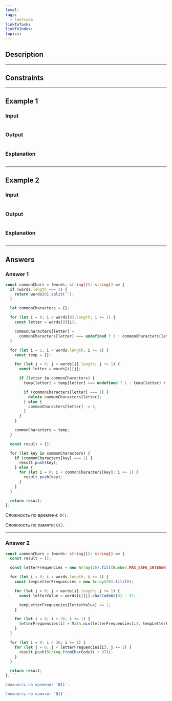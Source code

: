 ```yaml
---
level: 
tags:
  - leetcode
linkToTask: 
linkToIndex: 
topics:
---
```

## Description

---
## Constraints

---
## Example 1

### Input

```
```
### Output

```
```
### Explanation

```
```

---
## Example 2

### Input

```
```
### Output

```
```
### Explanation

```
```

---
## Answers

### Answer 1

```typescript
const commonChars = (words: string[]): string[] => {
  if (words.length === 1) {
    return words[0].split('');
  }

  let commonCharacters = {};

  for (let i = 0; i < words[0].length; i += 1) {
    const letter = words[0][i];

    commonCharacters[letter] =
      commonCharacters[letter] === undefined ? 1 : commonCharacters[letter] + 1;
  }

  for (let i = 1; i < words.length; i += 1) {
    const temp = {};

    for (let j = 0; j < words[i].length; j += 1) {
      const letter = words[i][j];

      if (letter in commonCharacters) {
        temp[letter] = temp[letter] === undefined ? 1 : temp[letter] + 1;

        if (commonCharacters[letter] === 1) {
          delete commonCharacters[letter];
        } else {
          commonCharacters[letter] -= 1;
        }
      }
    }

    commonCharacters = temp;
  }

  const result = [];

  for (let key in commonCharacters) {
    if (commonCharacters[key] === 1) {
      result.push(key);
    } else {
      for (let i = 0; i < commonCharacters[key]; i += 1) {
        result.push(key);
      }
    }
  }

  return result;
};
```

Сложность по времени: `O()`.

Сложность по памяти: `O()`.

---
### Answer 2

```typescript
const commonChars = (words: string[]): string[] => {
  const result = [];

  const letterFrequencies = new Array(26).fill(Number.MAX_SAFE_INTEGER);

  for (let i = 0; i < words.length; i += 1) {
    const tempLetterFrequencies = new Array(26).fill(0);

    for (let j = 0; j < words[i].length; j += 1) {
      const letterValue = words[i][j].charCodeAt(0) - 97;

      tempLetterFrequencies[letterValue] += 1;
    }

    for (let i = 0; i < 26; i += 1) {
      letterFrequencies[i] = Math.min(letterFrequencies[i], tempLetterFrequencies[i]);
    }
  }

  for (let i = 0; i < 26; i += 1) {
    for (let j = 0; j < letterFrequencies[i]; j += 1) {
      result.push(String.fromCharCode(i + 97));
    }
  }

  return result;
};```

Сложность по времени: `O()`.

Сложность по памяти: `O()`.

